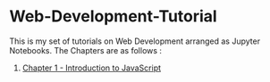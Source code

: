 # Web-Development-Tutorial
This is my set of tutorials on Web Development arranged as Jupyter Notebooks. The Chapters are as follows :
1. [Chapter 1 - Introduction to JavaScript](https://github.com/galaxyeagle/Web-Development-Tutorial/blob/main/Chap%201%20-%20Introduction.ipynb)

